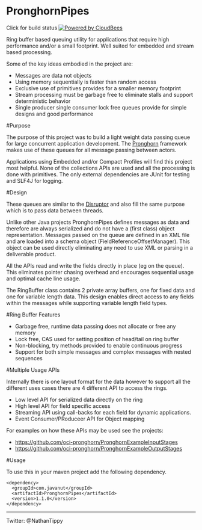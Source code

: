 
PronghornPipes  
=====
Click for build status [![Powered by CloudBees](https://www.cloudbees.com/sites/default/files/styles/large/public/Button-Powered-by-CB.png?itok=uMDWINfY)](https://pronghorn.ci.cloudbees.com/)    

Ring buffer based queuing utility for applications that require high performance and/or a small footprint.  Well suited for embedded and stream based processing. 

Some of the key ideas embodied in the project are:
- Messages are data not objects
- Using memory sequentially is faster than random access
- Exclusive use of primitives provides for a smaller memory footprint
- Stream processing must be garbage free to eliminate stalls and support deterministic behavior
- Single producer single consumer lock free queues provide for simple designs and good performance

#Purpose

The purpose of this project was to build a light weight data passing queue for large concurrent application development.  The [Pronghorn](https://github.com/oci-pronghorn/Pronghorn) framework makes use of these queues for all message passing between actors.

Applications using Embedded and/or Compact Profiles will find this project most helpful.  None of the collections APIs are used and all the processing is done with primitives.  The only external dependencies are JUnit for testing and SLF4J for logging.  

#Design

These queues are similar to the [Disruptor](https://github.com/LMAX-Exchange/disruptor) and also fill the same purpose which is to pass data between threads.  

Unlike other Java projects PronghornPipes defines messages as data and therefore are always serialized and do not have a (first class) object representation.  Messages passed on the queue are defined in an XML file and are loaded into a schema object (FieldReferenceOffsetManager).  This object can be used directly eliminating any need to use XML or parsing in a deliverable product.

All the APIs read and write the fields directly in place (eg on the queue).  This eliminates pointer chasing overhead and encourages sequential usage and optimal cache line usage.

The RingBuffer class contains 2 private array buffers, one for fixed data and one for variable length data.  This design enables direct access to any fields within the messages while supporting variable length field types.

#Ring Buffer Features

* Garbage free, runtime data passing does not allocate or free any memory
* Lock free, CAS used for setting position of head/tail on ring buffer 
* Non-blocking, try methods provided to enable continuous progress 
* Support for both simple messages and complex messages with nested sequences

#Multiple Usage APIs

Internally there is one layout format for the data however to support all the different uses cases there are 4 different API to access the rings.

* Low level API for serialized data directly on the ring
* High level API for field specific access
* Streaming API using call-backs for each field for dynamic applications.
* Event Consumer/PRoduceer API for Object mapping

For examples on how these APIs may be used see the projects:
- https://github.com/oci-pronghorn/PronghornExampleInputStages
- https://github.com/oci-pronghorn/PronghornExampleOutputStages

#Usage

  To use this in your maven project add the following dependency.

    <dependency>
      <groupId>com.javanut</groupId>
      <artifactId>PronghornPipes</artifactId>
      <version>1.1.0</version>
    </dependency> 
   
     

------------------------------------------

Twitter: @NathanTippy
